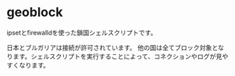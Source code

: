 # geoblock
ipsetとfirewalldを使った鎖国シェルスクリプトです。

日本とブルガリアは接続が許可されています。
他の国は全てブロック対象となります。シェルスクリプトを実行することによって、コネクションやログが見やすくなります。
